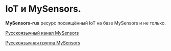 # IoT и MySensors.

**MySensors-rus** ресурс посвящённый IoT на базе MySensors и не только.

[Русскоязычный канал MySensors](https://t.me/mysensors)

[Русскоязычная группа MySensors](https://t.me/mysensors_rus)
